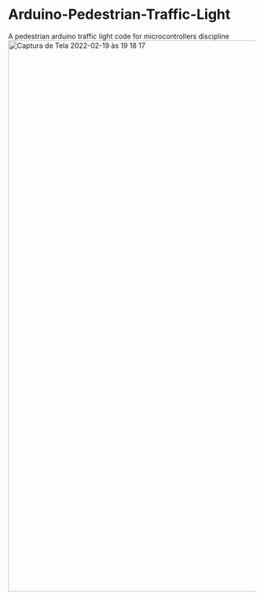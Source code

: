 # Arduino-Pedestrian-Traffic-Light
A pedestrian arduino traffic light code for microcontrollers discipline
<img width="1123" alt="Captura de Tela 2022-02-19 às 19 18 17" src="https://user-images.githubusercontent.com/43816241/154820908-0094d9b1-cc36-4b01-93a2-0fe599b68a88.png">
